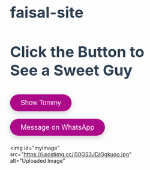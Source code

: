 # faisal-site
<!DOCTYPE html>
<html lang="en">
<head>
  <meta charset="UTF-8">
  <title>Lovely Faisal</title>
  <style>
    * {
      margin: 0;
      padding: 0;
      box-sizing: border-box;
    }

    body {
      font-family: 'Segoe UI', Tahoma, Geneva, Verdana, sans-serif;
      text-align: center;
      background: linear-gradient(to right, #c9d6ff, #e2e2e2);
      min-height: 100vh;
      padding: 60px 20px;
      display: flex;
      flex-direction: column;
      align-items: center;
      justify-content: flex-start;
    }

    h1 {
      font-size: 2.5rem;
      color: #2c3e50;
      margin-bottom: 30px;
    }

    button, .whatsapp-button {
      padding: 12px 28px;
      font-size: 18px;
      background: #ad0a8a;
      color: #fff;
      border: none;
      border-radius: 30px;
      box-shadow: 0 4px 15px rgba(0, 0, 0, 0.2);
      cursor: pointer;
      transition: background 0.3s ease, transform 0.2s;
      text-decoration: none;
      margin: 10px 0;
      display: inline-block;
    }

    button:hover, .whatsapp-button:hover {
      background: #b01080;
      transform: scale(1.05);
    }

    #myImage {
      opacity: 0;
      display: none;
      margin-top: 30px;
      width: 320px;
      max-width: 90%;
      border-radius: 16px;
      box-shadow: 0 8px 16px rgba(0, 0, 0, 0.3);
      transition: opacity 1s ease-in;
    }

    #myImage.show {
      display: block;
      opacity: 1;
    }
  </style>
</head>
<body>

  <h1>Click the Button to See a Sweet Guy</h1>
  <button onclick="showImage()">Show Tommy</button>

  <!-- WhatsApp Button -->
  <a href="https://wa.me/923452132818" target="_blank" class="whatsapp-button">
    Message on WhatsApp
  </a>

  <img
    id="myImage"
    src="https://i.postimg.cc/j50GS3JD/Ggkuqo.jpg"
    alt="Uploaded Image"
  >

  <script>
    function showImage() {
      const img = document.getElementById('myImage');
      img.style.display = 'block';
      setTimeout(() => {
        img.classList.add('show');
      }, 10);
    }
  </script>

</body>
</html>
